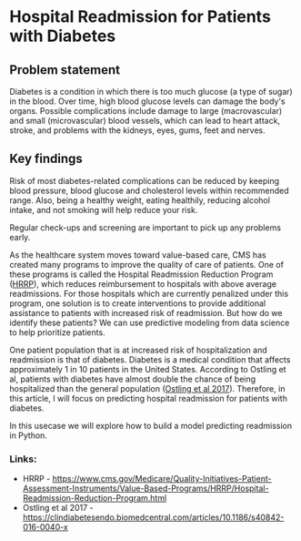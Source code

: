 # Hospital Readmission for Patients with Diabetes

## Problem statement
Diabetes is a condition in which there is too much glucose (a type of sugar) in the blood. Over time, high blood glucose levels can damage the body's organs. Possible complications include damage to large (macrovascular) and small (microvascular) blood vessels, which can lead to heart attack, stroke, and problems with the kidneys, eyes, gums, feet and nerves. 

## Key findings
Risk of most diabetes-related complications can be reduced by keeping blood pressure, blood glucose and cholesterol levels within recommended range. Also, being a healthy weight, eating healthily, reducing alcohol intake, and not smoking will help reduce your risk. 

Regular check-ups and screening are important to pick up any problems early.

As the healthcare system moves toward value-based care, CMS has created many programs to improve the quality of care of patients. One of these programs is called the Hospital Readmission Reduction Program ([HRRP](https://www.cms.gov/Medicare/Quality-Initiatives-Patient-Assessment-Instruments/Value-Based-Programs/HRRP/Hospital-Readmission-Reduction-Program.html)), which reduces reimbursement to hospitals with above average readmissions. For those hospitals which are currently penalized under this program, one solution is to create interventions to provide additional assistance to patients with increased risk of readmission. But how do we identify these patients? We can use predictive modeling from data science to help prioritize patients.

One patient population that is at increased risk of hospitalization and readmission is that of diabetes. Diabetes is a medical condition that affects approximately 1 in 10 patients in the United States. According to Ostling et al, patients with diabetes have almost double the chance of being hospitalized than the general population ([Ostling et al 2017](https://clindiabetesendo.biomedcentral.com/articles/10.1186/s40842-016-0040-x)). Therefore, in this article, I will focus on predicting hospital readmission for patients with diabetes.

In this usecase we will explore how to build a model predicting readmission in Python.

### Links:
- HRRP - https://www.cms.gov/Medicare/Quality-Initiatives-Patient-Assessment-Instruments/Value-Based-Programs/HRRP/Hospital-Readmission-Reduction-Program.html
- Ostling et al 2017 - https://clindiabetesendo.biomedcentral.com/articles/10.1186/s40842-016-0040-x